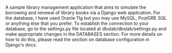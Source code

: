 A sample library management application that aims to simulate the borrowing and renewal of library books via a Django web application.
For the database, I have used Oracle 11g but you may use MySQL, PostGRE SQL or anything else that you prefer.
To establish the connection to your database, go to the settings.py file located at dbslab/dbslab/settings.py and make appropriate changes in the DATABASES section. For more details on how to do this, please read the section on database configuration in Django's docs. 